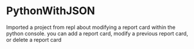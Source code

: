 # PythonWithJSON

Imported a project from repl about modifying a report card within the python console.
you can add a report card, modify a previous report card, or delete a report card
